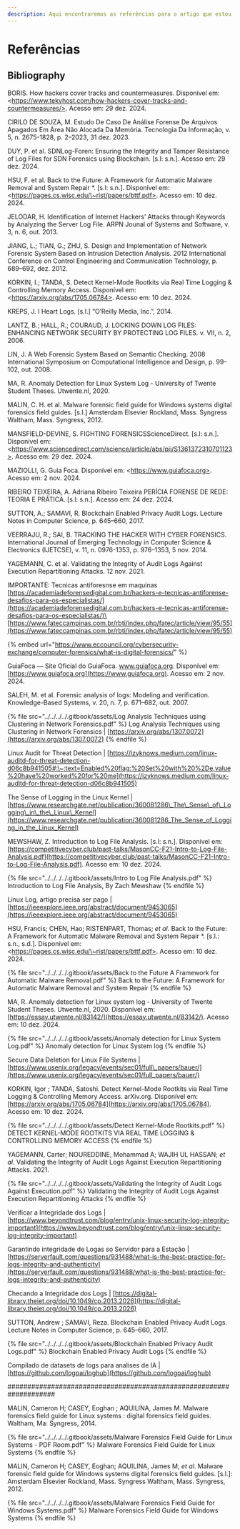 ```yaml
---
description: Aqui encontraremos as referências para o artigo que estou desenvolvend
---
```


# Referências

## Bibliography

BORIS. How hackers cover tracks and countermeasures. Disponível em: \<https://www.tekyhost.com/how-hackers-cover-tracks-and-countermeasures/>. Acesso em: 29 dez. 2024.

CIRILO DE SOUZA, M. Estudo De Caso De Análise Forense De Arquivos Apagados Em Área Não Alocada Da Memória. Tecnologia Da Informação, v. 5, n. 2675-1828, p. 2–2023, 31 dez. 2023.

DUY, P. et al. SDNLog-Foren: Ensuring the Integrity and Tamper Resistance of Log Files for SDN Forensics using Blockchain. \[s.l: s.n.]. Acesso em: 29 dez. 2024.

HSU, F. et al. Back to the Future: A Framework for Automatic Malware Removal and System Repair \*. \[s.l: s.n.]. Disponível em: \<https://pages.cs.wisc.edu/\~rist/papers/bttf.pdf>. Acesso em: 10 dez. 2024.

JELODAR, H. Identification of Internet Hackers’ Attacks through Keywords by Analyzing the Server Log File. ARPN Jounal of Systems and Software, v. 3, n. 6, out. 2013.

JIANG, L.; TIAN, G.; ZHU, S. Design and Implementation of Network Forensic System Based on Intrusion Detection Analysis. 2012 International Conference on Control Engineering and Communication Technology, p. 689–692, dez. 2012.

KORKIN, I.; TANDA, S. Detect Kernel-Mode Rootkits via Real Time Logging & Controlling Memory Access. Disponível em: \<https://arxiv.org/abs/1705.06784>. Acesso em: 10 dez. 2024.

KREPS, J. I Heart Logs. \[s.l.] “O’Reilly Media, Inc.”, 2014.

LANTZ, B.; HALL, R.; COURAUD, J. LOCKING DOWN LOG FILES: ENHANCING NETWORK SECURITY BY PROTECTING LOG FILES. v. VII, n. 2, 2006.

LIN, J. A Web Forensic System Based on Semantic Checking. 2008 International Symposium on Computational Intelligence and Design, p. 99–102, out. 2008.

MA, R. Anomaly Detection for Linux System Log - University of Twente Student Theses. Utwente.nl, 2020.

MALIN, C. H. et al. Malware forensic field guide for Windows systems digital forensics field guides. \[s.l.] Amsterdam Elsevier Rockland, Mass. Syngress Waltham, Mass. Syngress, 2012.

MANSFIELD-DEVINE, S. FIGHTING FORENSICSScienceDirect. \[s.l: s.n.]. Disponível em: \<https://www.sciencedirect.com/science/article/abs/pii/S1361372310701123>. Acesso em: 29 dez. 2024.

MAZIOLLI, G. Guia Foca. Disponível em: \<https://www.guiafoca.org>. Acesso em: 2 nov. 2024.

RIBEIRO TEIXEIRA, A. Adriana Ribeiro Teixeira PERÍCIA FORENSE DE REDE: TEORIA E PRÁTICA. \[s.l: s.n.]. Acesso em: 24 dez. 2024.

SUTTON, A.; SAMAVI, R. Blockchain Enabled Privacy Audit Logs. Lecture Notes in Computer Science, p. 645–660, 2017.

VEERRAJU, R.; SAI, B. TRACKING THE HACKER WITH CYBER FORENSICS. International Journal of Emerging Technology in Computer Science & Electronics (IJETCSE), v. 11, n. 0976-1353, p. 976–1353, 5 nov. 2014.

YAGEMANN, C. et al. Validating the Integrity of Audit Logs Against Execution Repartitioning Attacks. 12 nov. 2021.

















IMPORTANTE: Tecnicas antiforesnse em maquinas  [https://academiadeforensedigital.com.br/hackers-e-tecnicas-antiforense-desafios-para-os-especialistas/](https://academiadeforensedigital.com.br/hackers-e-tecnicas-antiforense-desafios-para-os-especialistas/)\
\
[https://www.fateccampinas.com.br/rbti/index.php/fatec/article/view/95/55](https://www.fateccampinas.com.br/rbti/index.php/fatec/article/view/95/55)

{% embed url="https://www.eccouncil.org/cybersecurity-exchange/computer-forensics/what-is-digital-forensics/" %}



GuiaFoca — Site Oficial do GuiaFoca. www.guiafoca.org. Disponível em: [https://www.guiafoca.org](https://www.guiafoca.org). Acesso em: 2 nov. 2024.

SALEH, M. et al. Forensic analysis of logs: Modeling and verification. Knowledge-Based Systems, v. 20, n. 7, p. 671–682, out. 2007.

{% file src="../../../../.gitbook/assets/Log Analysis Techniques using Clustering in Network Forensics.pdf" %}
Log Analysis Techniques using Clustering in Network Forensics | [https://arxiv.org/abs/1307.0072](https://arxiv.org/abs/1307.0072)
{% endfile %}

Linux Audit for Threat Detection | [https://izyknows.medium.com/linux-auditd-for-threat-detection-d06c8b941505#:\~:text=Enabled%20flag:%20Set%20with%20%2De,value%20have%20worked%20for%20me](https://izyknows.medium.com/linux-auditd-for-threat-detection-d06c8b941505)

The Sense of Logging in the Linux Kernel | [https://www.researchgate.net/publication/360081286\_The\_Sense\_of\_Logging\_in\_the\_Linux\_Kernel](https://www.researchgate.net/publication/360081286_The_Sense_of_Logging_in_the_Linux_Kernel)

MEWSHAW, Z. Introduction to Log File Analysis. \[s.l: s.n.]. Disponível em: [https://competitivecyber.club/past-talks/MasonCC-F21-Intro-to-Log-File-Analysis.pdf](https://competitivecyber.club/past-talks/MasonCC-F21-Intro-to-Log-File-Analysis.pdf). Acesso em: 10 dez. 2024.

{% file src="../../../../.gitbook/assets/Intro to Log File Analysis.pdf" %}
Introduction to Log File Analysis, By Zach Mewshaw
{% endfile %}

Linux Log, artigo precisa ser pago | [https://ieeexplore.ieee.org/abstract/document/9453065](https://ieeexplore.ieee.org/abstract/document/9453065)

HSU, Francis; CHEN, Hao; RISTENPART, Thomas; _et al_. Back to the Future: A Framework for Automatic Malware Removal and System Repair \*. \[s.l.: s.n., s.d.]. Disponível em: \<https://pages.cs.wisc.edu/\~rist/papers/bttf.pdf>. Acesso em: 10 dez. 2024.

{% file src="../../../../.gitbook/assets/Back to the Future A Framework for Automatic Malware Removal.pdf" %}
Back to the Future: A Framework for Automatic Malware Removal and System Repair
{% endfile %}

MA, R. Anomaly detection for Linux system log - University of Twente Student Theses. Utwente.nl, 2020. Disponível em: [https://essay.utwente.nl/83142/](https://essay.utwente.nl/83142/). Acesso em: 10 dez. 2024.

{% file src="../../../../.gitbook/assets/Anomaly detection for Linux System Log.pdf" %}
Anomaly detection for Linux System log
{% endfile %}

Secure Data Deletion for Linux File Systems | [https://www.usenix.org/legacy/events/sec01/full\_papers/bauer/](https://www.usenix.org/legacy/events/sec01/full_papers/bauer/)

KORKIN, Igor ; TANDA, Satoshi. Detect Kernel-Mode Rootkits via Real Time Logging & Controlling Memory Access. arXiv.org. Disponível em: [https://arxiv.org/abs/1705.06784](https://arxiv.org/abs/1705.06784). Acesso em: 10 dez. 2024.

{% file src="../../../../.gitbook/assets/Detect Kernel-Mode Rootkits.pdf" %}
DETECT KERNEL-MODE ROOTKITS VIA REAL TIME LOGGING & CONTROLLING MEMORY ACCESS
{% endfile %}

YAGEMANN, Carter; NOUREDDINE, Mohammad A; WAJIH UL HASSAN; _et al_. Validating the Integrity of Audit Logs Against Execution Repartitioning Attacks. 2021.

{% file src="../../../../.gitbook/assets/Validating the Integrity of Audit Logs Against Execution.pdf" %}
Validating the Integrity of Audit Logs Against Execution Repartitioning Attacks
{% endfile %}

Verificar a Integridade dos Logs | [https://www.beyondtrust.com/blog/entry/unix-linux-security-log-integrity-important](https://www.beyondtrust.com/blog/entry/unix-linux-security-log-integrity-important)

Garantindo integridade de Logas so Servidor para a Estação | [https://serverfault.com/questions/931488/what-is-the-best-practice-for-logs-integrity-and-authenticity](https://serverfault.com/questions/931488/what-is-the-best-practice-for-logs-integrity-and-authenticity)

Checando a Integridade dos Logs | [https://digital-library.theiet.org/doi/10.1049/cp.2013.2026](https://digital-library.theiet.org/doi/10.1049/cp.2013.2026)

SUTTON, Andrew ; SAMAVI, Reza. Blockchain Enabled Privacy Audit Logs. Lecture Notes in Computer Science, p. 645–660, 2017.

{% file src="../../../../.gitbook/assets/Blockchain Enabled Privacy Audit Logs.pdf" %}
Blockchain Enabled Privacy Audit Logs
{% endfile %}

Compilado de datasets de logs para analises de IA | [https://github.com/logpai/loghub](https://github.com/logpai/loghub)

\####################################################################

MALIN, Cameron H; CASEY, Eoghan ; AQUILINA, James M. Malware forensics field guide for Linux systems : digital forensics field guides. Waltham, Ma: Syngress, 2014.

{% file src="../../../../.gitbook/assets/Malware Forensics Field Guide for Linux Systems - PDF Room.pdf" %}
Malware Forensics Field Guide for Linux Systems
{% endfile %}

MALIN, Cameron H; CASEY, Eoghan; AQUILINA, James M; _et al_. Malware forensic field guide for Windows systems digital forensics field guides. \[s.l.]: Amsterdam Elsevier Rockland, Mass. Syngress Waltham, Mass. Syngress, 2012.

{% file src="../../../../.gitbook/assets/Malware Forensics Field Guide for Windows Systems.pdf" %}
Malware Forensics Field Guide for Windows Systems
{% endfile %}

